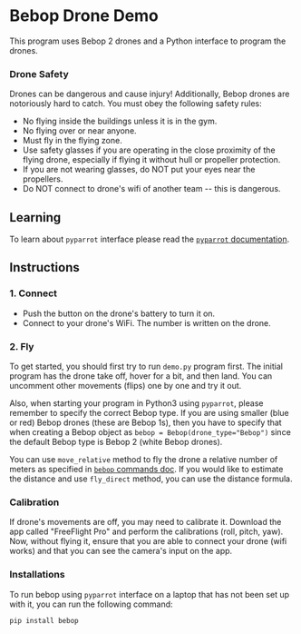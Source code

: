 # Bebop Drone Demo

This program uses Bebop 2 drones and a Python interface to program the drones.

### Drone Safety

Drones can be dangerous and cause injury! Additionally, Bebop drones are notoriously hard to catch. You must obey the following safety rules:

- No flying inside the buildings unless it is in the gym.
- No flying over or near anyone.
- Must fly in the flying zone.
- Use safety glasses if you are operating in the close proximity of the flying drone, especially if flying it without hull or propeller protection.
- If you are not wearing glasses, do NOT put your eyes near the propellers.
- Do NOT connect to drone's wifi of another team -- this is dangerous.

## Learning

To learn about `pyparrot` interface please read the [`pyparrot` documentation](https://pyparrot.readthedocs.io/en/latest/bebopcommands.html). 

## Instructions

### 1\. Connect

- Push the button on the drone's battery to turn it on.
- Connect to your drone's WiFi. The number is written on the drone.

### 2. Fly

To get started, you should first try to run `demo.py` program first. The initial program has the drone take off, hover for a bit, and then land. You can uncomment other movements (flips) one by one and try it out.

Also, when starting your program in Python3 using `pyparrot`, please remember to specify the correct Bebop type. If you are using smaller (blue or red) Bebop drones (these are Bebop 1s), then you have to specify that when creating a Bebop object as `bebop = Bebop(drone_type="Bebop")` since the default Bebop type is Bebop 2 (white Bebop drones). 

You can use `move_relative` method to fly the drone a relative number of meters as specified in [`bebop` commands doc](https://pyparrot.readthedocs.io/en/latest/bebopcommands.html). If you would like to estimate the distance and use `fly_direct` method, you can use the distance formula.

### Calibration

If drone's movements are off, you may need to calibrate it. Download the app called "FreeFlight Pro" and perform the calibrations (roll, pitch, yaw). Now, without flying it, ensure that you are able to connect your drone (wifi works) and that you can see the camera's input on the app.

### Installations

To run bebop using `pyparrot` interface on a laptop that has not been set up with it, you can run the following command:

`pip install bebop`

